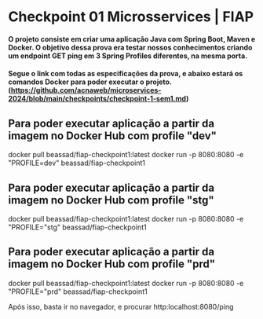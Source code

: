 # Checkpoint 01 Microsservices | FIAP

#### O projeto consiste em criar uma aplicação Java com Spring Boot, Maven e Docker. O objetivo dessa prova era testar nossos conhecimentos criando um endpoint GET ping em 3 Spring Profiles diferentes, na mesma porta.

#### Segue o link com todas as especificações da prova, e abaixo estará os comandos Docker para poder executar o projeto. (https://github.com/acnaweb/microservices-2024/blob/main/checkpoints/checkpoint-1-sem1.md)


## Para poder executar aplicação a partir da imagem no Docker Hub com profile "dev"


  docker pull beassad/fiap-checkpoint1:latest
  docker run -p 8080:8080 -e "PROFILE=dev" beassad/fiap-checkpoint1


## Para poder executar aplicação a partir da imagem no Docker Hub com profile "stg"


docker pull beassad/fiap-checkpoint1:latest
docker run -p 8080:8080 -e "PROFILE="stg" beassad/fiap-checkpoint1


## Para poder executar aplicação a partir da imagem no Docker Hub com profile "prd"


docker pull beassad/fiap-checkpoint1:latest
docker run -p 8080:8080 -e "PROFILE="prd" beassad/fiap-checkpoint1


Após isso, basta ir no navegador, e procurar http:localhost:8080/ping
